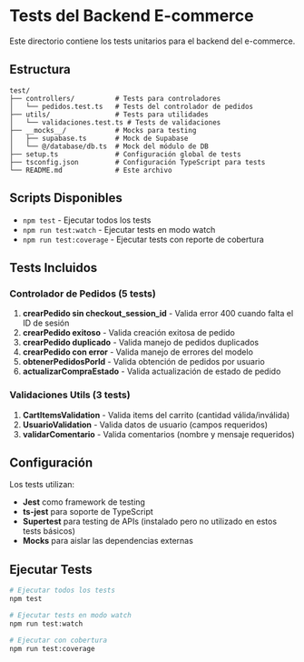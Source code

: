 # Tests del Backend E-commerce

Este directorio contiene los tests unitarios para el backend del e-commerce.

## Estructura

```
test/
├── controllers/          # Tests para controladores
│   └── pedidos.test.ts   # Tests del controlador de pedidos
├── utils/                # Tests para utilidades
│   └── validaciones.test.ts # Tests de validaciones
├── __mocks__/            # Mocks para testing
│   ├── supabase.ts       # Mock de Supabase
│   └── @/database/db.ts  # Mock del módulo de DB
├── setup.ts              # Configuración global de tests
├── tsconfig.json         # Configuración TypeScript para tests
└── README.md             # Este archivo
```

## Scripts Disponibles

- `npm test` - Ejecutar todos los tests
- `npm run test:watch` - Ejecutar tests en modo watch
- `npm run test:coverage` - Ejecutar tests con reporte de cobertura

## Tests Incluidos

### Controlador de Pedidos (5 tests)
1. **crearPedido sin checkout_session_id** - Valida error 400 cuando falta el ID de sesión
2. **crearPedido exitoso** - Valida creación exitosa de pedido
3. **crearPedido duplicado** - Valida manejo de pedidos duplicados
4. **crearPedido con error** - Valida manejo de errores del modelo
5. **obtenerPedidosPorId** - Valida obtención de pedidos por usuario
6. **actualizarCompraEstado** - Valida actualización de estado de pedido

### Validaciones Utils (3 tests)
1. **CartItemsValidation** - Valida items del carrito (cantidad válida/inválida)
2. **UsuarioValidation** - Valida datos de usuario (campos requeridos)
3. **validarComentario** - Valida comentarios (nombre y mensaje requeridos)

## Configuración

Los tests utilizan:
- **Jest** como framework de testing
- **ts-jest** para soporte de TypeScript
- **Supertest** para testing de APIs (instalado pero no utilizado en estos tests básicos)
- **Mocks** para aislar las dependencias externas

## Ejecutar Tests

```bash
# Ejecutar todos los tests
npm test

# Ejecutar tests en modo watch
npm run test:watch

# Ejecutar con cobertura
npm run test:coverage
```
